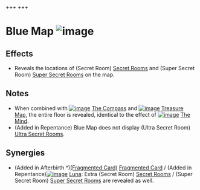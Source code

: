 +++
+++

 # Blue Map ![image](/image/Blue_Map.png) 

Effects
---------


* Reveals the locations of (Secret Room) [Secret Rooms](/wiki/Secret_Room "Secret Room") and (Super Secret Room) [Super Secret Rooms](/wiki/Super_Secret_Room "Super Secret Room") on the map.


Notes
-------


* When combined with [![image](/image/The_Compass.png)](/wiki/The_Compass "The Compass") [The Compass](/wiki/The_Compass "The Compass") and [![image](/image/Treasure_Map.png)](/wiki/Treasure_Map "Treasure Map") [Treasure Map](/wiki/Treasure_Map "Treasure Map"), the entire floor is revealed, identical to the effect of [![image](/image/The_Mind.png)](/wiki/The_Mind "The Mind") [The Mind](/wiki/The_Mind "The Mind").
* (Added in Repentance) Blue Map does not display (Ultra Secret Room) [Ultra Secret Rooms](/wiki/Ultra_Secret_Room "Ultra Secret Room").


Synergies
-----------


* (Added in Afterbirth †)[(Fragmented Card)](/wiki/Fragmented_Card "Fragmented Card") [Fragmented Card](/wiki/Fragmented_Card "Fragmented Card") / (Added in Repentance)[![image](/image/Luna.png)](/wiki/Luna "Luna") [Luna](/wiki/Luna "Luna"): Extra (Secret Room) [Secret Rooms](/wiki/Secret_Room "Secret Room") / (Super Secret Room) [Super Secret Rooms](/wiki/Super_Secret_Room "Super Secret Room") are revealed as well.


